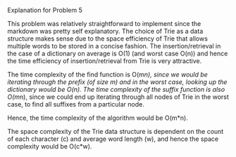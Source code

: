 Explanation for Problem 5

This problem was relatively straightforward to implement since the markdown was pretty
self explanatory. The choice of Trie as a data structure makes sense due to the space efficiency
of Trie that allows multiple words to be stored in a concise fashion. The insertion/retrieval in the case of a dictionary
on average is O(1) (and worst case O(n)) and hence the time efficiency of insertion/retrieval from Trie is very attractive.

The time complexity of the find function is O(m*n), since we would be iterating through the prefix (of size m) and in the worst case, looking up the dictionary would be O(n).
The time complexity of the suffix function is also O(m*n), since we could end up iterating through all nodes of Trie in the worst case, to find all suffixes from a particular node.

Hence, the time complexity of the algorithm would be O(m*n).

The space complexity of the Trie data structure is dependent on the count of each character (c) and average word length (w), and hence the space complexity would be O(c*w).
